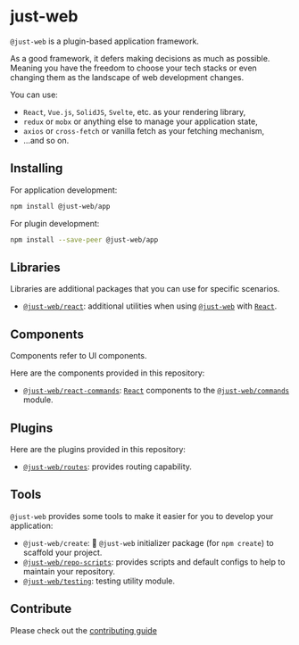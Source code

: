 # just-web

`@just-web` is a plugin-based application framework.

As a good framework, it defers making decisions as much as possible.
Meaning you have the freedom to choose your tech stacks or even changing them as the landscape of web development changes.

You can use:

- `React`, `Vue.js`, `SolidJS`, `Svelte`, etc. as your rendering library,
- `redux` or `mobx` or anything else to manage your application state,
- `axios` or `cross-fetch` or vanilla fetch as your fetching mechanism,
- ...and so on.

## Installing

For application development:

```sh
npm install @just-web/app
```

For plugin development:

```sh
npm install --save-peer @just-web/app
```

## Libraries

Libraries are additional packages that you can use for specific scenarios.

- [`@just-web/react`]: additional utilities when using [`@just-web`] with [`React`].

## Components

Components refer to UI components.

Here are the components provided in this repository:

- [`@just-web/react-commands`]: [`React`] components to the [`@just-web/commands`] module.

## Plugins

Here are the plugins provided in this repository:

- [`@just-web/routes`]: provides routing capability.

## Tools

`@just-web` provides some tools to make it easier for you to develop your application:

- `@just-web/create`: 🚧 `@just-web` initializer package (for `npm create`) to scaffold your project.
- [`@just-web/repo-scripts`]: provides scripts and default configs to help to maintain your repository.
- [`@just-web/testing`]: testing utility module.

## Contribute

Please check out the [contributing guide](./CONTRIBUTING.md)

[`@just-web`]: https://github.com/justland/just-web
[`@just-web/commands`]: https://github.com/justland/just-web/tree/main/frameworks/commands
[`@just-web/react`]: https://github.com/justland/just-web/tree/main/libraries/react
[`@just-web/react-commands`]: https://github.com/justland/just-web/tree/main/components/react-commands
[`@just-web/routes`]: https://github.com/justland/just-web/tree/main/plugins/routes
[`@just-web/repo-scripts`]: https://github.com/justland/just-web/tree/main/tools/repo-scripts
[`@just-web/testing`]: https://github.com/justland/just-web/tree/main/tools/testing
[`React`]: https://reactjs.org/
